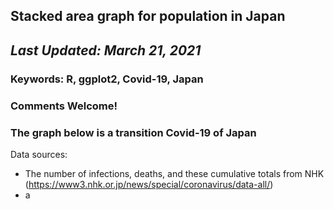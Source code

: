 ## Stacked area graph for population in Japan
## *Last Updated: March 21, 2021*

### **Keywords: R, ggplot2, Covid-19, Japan**
### Comments Welcome!
### The graph below is a transition Covid-19 of Japan

Data sources:
- The number of infections, deaths, and these cumulative totals from NHK (https://www3.nhk.or.jp/news/special/coronavirus/data-all/)
- a
